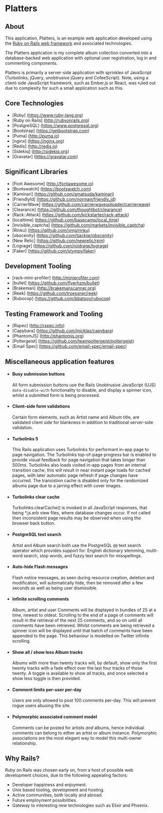 Platters
========

About
-----
This application, Platters, is an example web application developed using the
[Ruby on Rails web framework](http://rubyonrails.org) and associated technologies.

The Platters application is my complete album collection converted into a
database-backed web application with optional user registration, log in and
commenting components.

Platters is primarily a server-side application with sprinkles of JavaScript
(Turbolinks, jQuery, unobtrusive jQuery and CofeeScript). Note, using a
client-side JavaScript framework, such as Ember.js or React, was ruled out due
to complexity for such a small application such as this.

Core Technologies
-----------------
  * [Ruby] (https://www.ruby-lang.org)
  * [Ruby on Rails] (http://rubyonrails.org)
  * [PostgreSQL] (https://www.postgresql.org)
  * [Bootstrap] (https://getbootstrap.com)
  * [Puma] (http://puma.io)
  * [nginx] (https://nginx.org)
  * [Redis] (http://redis.io)
  * [Sidekiq] (http://sidekiq.org)
  * [Gravatar] (https://gravatar.com)

Significant Libraries
---------------------
  * [Font Awesome] (http://fontawesome.io)
  * [Bootswatch] (https://bootswatch.com)
  * [Kaminari] (https://github.com/amatsuda/kaminari)
  * [FriendlyId] (https://github.com/norman/friendly_id)
  * [CarrierWave] (https://github.com/carrierwaveuploader/carrierwave)
  * [Clearance] (https://github.com/thoughtbot/clearance)
  * [Rack::Attack] (https://github.com/kickstarter/rack-attack)
  * [localtime] (https://github.com/basecamp/local_time)
  * [invisible_captcha] (https://github.com/markets/invisible_captcha)
  * [Rinku] (https://github.com/vmg/rinku)
  * [obscenity] (https://github.com/tjackiw/obscenity)
  * [New Relic] (https://github.com/newrelic/rpm)
  * [Lograge] (https://github.com/roidrage/lograge)
  * [Faker] (https://github.com/stympy/faker)

Development Tooling
-------------------
  * [rack-mini-profiler] (http://miniprofiler.com)
  * [bullet] (https://github.com/flyerhzm/bullet)
  * [Brakeman] (http://brakemanscanner.org)
  * [Reek] (https://github.com/troessner/reek)
  * [Rubocop] (https://github.com/bbatsov/rubocop)

Testing Framework and Tooling
-----------------------------
  * [Rspec] (http://rspec.info)
  * [Capybara] (https://github.com/jnicklas/capybara)
  * [PhantomJS] (http://phantomjs.org)
  * [Poltergeist] (https://github.com/teampoltergeist/poltergeist)
  * [Email Spec] (https://github.com/email-spec/email-spec)

Miscellaneous application features
----------------------------------
  * #### Busy submission buttons
    All form submission buttons use the Rails Unobtrusive JavaScript (UJS)
    `data-disable-with` functionality to disable, and display a spinner icon,
    whilst a submitted form is being processed.

  * #### Client-side form validations
    Certain form elements, such as Artist name and Album title, are validated
    client side for blankness in addition to traditional server-side
    validation.

  * #### Turbolinks 5
    This Rails application uses Turbolinks for performant in-app page to page
    navigation. The Turbolinks top-of-page progress bar is enabled to provide
    visual feedback for page navigation that takes longer than 500ms.
    Turbolinks also loads visited in-app pages from an internal transition
    cache, this will result in near instant page loads for cached pages, with
    later automatic page refresh if page changes have occurred. The transistion
    cache is disabled only for the randomized albums page due to a jarring
    effect with cover images. 

  * #### Turbolinks clear cache
    Turbolinks.clearCache() is invoked in all JavaScript responses, that being
    *.js.erb view files, where database changes occur. If not called then
    inconsistent page results may be observed when using the browser back
    button.

  * #### PostgreSQL text search
    Artist and Album search both use the PostgreSQL `@@` text search operator
    which provides support for: English dictionary stemming, multi-word search,
    stop words, and fuzzy text search for misspellings.

  * #### Auto-hide Flash messages
    Flash notice messages, as seen during resource creation, deletion and
    modification, will automatically hide, then be removed after a few seconds
    as well as being user dismissible.

  * #### Infinite scrolling comments
    Album, artist and user Comments will be displayed in bundles of 25 at a
    time, newest to oldest. Scrolling to the end of a page of comments will
    result in the retrieval of the next 25 comments, and so on until all
    comments have been retrieved. Whilst comments are being retrieved a
    spinner icon will be displayed until that batch of comments have been
    appended to the page. This behaviour is modelled on Twitter infinite
    scrolling.

  * #### Show all / show less Album tracks
    Albums with more than twenty tracks will, by default, show only the first
    twenty tracks with a fade effect over the last four tracks of those twenty.
    A toggle is available to show all tracks, and once selected a show less
    toggle is then provided.

  * #### Comment limits per-user per-day
    Users are only allowed to post 100 comments per-day. This will prevent
    rogue users abusing the site.

  * #### Polymorphic associated comment model
    Comments can be posted for artists *and* albums, hence individual comments
    can belong to either an artist or album instance. Polymorphic associations
    are the most elegant way to model this multi-owner relationship.

Why Rails?
----------
Ruby on Rails was chosen early on, from a host of possible web development
choices, due to the following appealing factors:

  * Developer happiness and enjoyment.
  * Unix based tooling, development and hosting.
  * Active communities, both locally and abroad.
  * Future employment possibilities.
  * Gateway to interesting new technologies such as Elixir and Phoenix.
